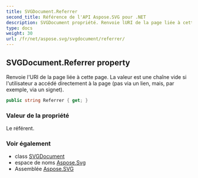 ```yaml
---
title: SVGDocument.Referrer
second_title: Référence de l'API Aspose.SVG pour .NET
description: SVGDocument propriété. Renvoie lURI de la page liée à cette page. La valeur est une chaîne vide si lutilisateur a accédé directement à la page pas via un lien mais par exemple via un signet.
type: docs
weight: 30
url: /fr/net/aspose.svg/svgdocument/referrer/
---
```

## SVGDocument.Referrer property

Renvoie l'URI de la page liée à cette page. La valeur est une chaîne vide si l'utilisateur a accédé directement à la page (pas via un lien, mais, par exemple, via un signet).

```csharp
public string Referrer { get; }
```

### Valeur de la propriété

Le référent.

### Voir également

* class [SVGDocument](../)
* espace de noms [Aspose.Svg](../../svgdocument/)
* Assemblée [Aspose.SVG](../../../)


